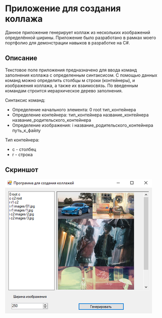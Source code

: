 # Приложение для создания коллажа

Данное приложение генерирует коллаж из нескольких изображений определённой ширины.
Приложение было разработано в рамках моего портфолио для демонстрации навыков в разработке на C#.

## Описание
Текстовое поле приложения предназначено для ввода команд заполнения коллажа с определенным синтаксисом. С помощью данных команд можно определить столбцы м строки (контейнеры), и изображения коллажа, а также их взаимосвязь.
По введенным командам строится иерархическое дерево заполнения.

Синтаксис команд:
- Определение начального элемента: 0 root тип_контейнера
- Определение контейнера: тип_контейнера название_контейнера название_родительского_контейнера
- Определение изображения: i название_родительского_контейнера путь_к_файлу

Тип контейнера:
- c - столбец
- r - строка

## Скриншот
![alt text](https://github.com/AugustLC/Collage/blob/main/screenshots/1.png)
